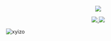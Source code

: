 <p align="center">
<a href="https://twitter.com/xyizko" target="_blank">
<img src="https://hits.seeyoufarm.com/api/count/incr/badge.svg?url=https%3A%2F%2Fgithub.com%2Fxyizko&count_bg=%236E1019&title_bg=%23000000&icon=ethereum.svg&icon_color=%23F015FC&title=rekt&edge_flat=true">
</a>

</p>
<p align="center">
<a href="https://twitter.com/xyizko" target="_blank">
<img src="https://img.shields.io/twitter/follow/xyizko?style=social">
</a>
<a href="https://www.youtube.com/@XyiZko" target="_blank">
<img src="https://img.shields.io/youtube/channel/subscribers/UCFP0GycKuYo1gLxgTP68tdQ"></a>
</p>

![xyizo](https://github.com/xyizko/xyizko/assets/164354015/feff7004-1cd8-4cfa-aab9-b9d40b4c8934)

